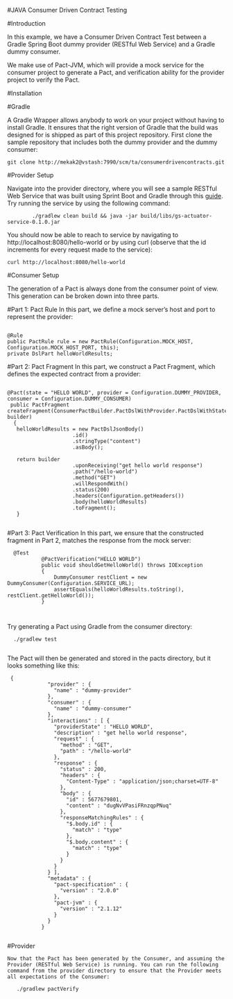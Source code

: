 #JAVA Consumer Driven Contract Testing


#Introduction

   
   In this example, we have a Consumer Driven Contract Test between a Gradle Spring Boot dummy provider (RESTful Web Service) and a Gradle dummy consumer.

   We  make use of Pact-JVM, which will provide a mock service for the consumer project to generate a Pact, and verification ability for the provider project to verify the Pact.

#Installation

 #Gradle
   
   A Gradle Wrapper allows anybody to work on your project without having to install Gradle. It ensures that the right version of Gradle that the build was designed for is shipped as part of this project repository. First clone the sample repository that includes both the dummy provider and the dummy consumer:

```
git clone http://mekak2@vstash:7990/scm/ta/consumerdrivencontracts.git

```

#Provider Setup

   Navigate into the provider directory, where you will see a sample RESTful Web Service that was built using Sprint Boot and Gradle through this [guide](https://spring.io/guides/gs/actuator-service/). Try running the service by using the following command:

```
        ./gradlew clean build && java -jar build/libs/gs-actuator-service-0.1.0.jar

```

   You should now be able to reach to service by navigating to http://localhost:8080/hello-world or by using curl (observe that the id increments for every request made to the service):

```
curl http://localhost:8080/hello-world

```


#Consumer Setup

   The generation of a Pact is always done from the consumer point of view. This generation can be broken down into three parts.

 #Part 1: Pact Rule
   In this part, we define a mock server’s host and port to represent the provider:
     
      
      
```

@Rule
public PactRule rule = new PactRule(Configuration.MOCK_HOST, Configuration.MOCK_HOST_PORT, this);
private DslPart helloWorldResults;

```
      
 #Part 2: Pact Fragment
   In this part, we construct a Pact Fragment, which defines the expected contract from a provider:
     

```
         
@Pact(state = "HELLO WORLD", provider = Configuration.DUMMY_PROVIDER, consumer = Configuration.DUMMY_CONSUMER)
 public PactFragment createFragment(ConsumerPactBuilder.PactDslWithProvider.PactDslWithState builder)
  {
   helloWorldResults = new PactDslJsonBody()
                     .id()
                     .stringType("content")
                     .asBody();
         
   return builder
                     .uponReceiving("get hello world response")
                     .path("/hello-world")
                     .method("GET")
                     .willRespondWith()
                     .status(200)
                     .headers(Configuration.getHeaders())
                     .body(helloWorldResults)
                     .toFragment();
   }
         
 ```
  #Part 3: Pact Verification
   In this part, we ensure that the constructed fragment in Part 2, matches the response from the mock server:
          
```
  @Test
           @PactVerification("HELLO WORLD")
           public void shouldGetHelloWorld() throws IOException
           {
               DummyConsumer restClient = new DummyConsumer(Configuration.SERVICE_URL);
               assertEquals(helloWorldResults.toString(), restClient.getHelloWorld());
           }      
         
          
```
   Try generating a Pact using Gradle from the consumer directory:
         
```
  ./gradlew test      
        
```
        
   The Pact will then be generated and stored in the pacts directory, but it looks something like this:
      
```
 {
             "provider" : {
               "name" : "dummy-provider"
             },
             "consumer" : {
               "name" : "dummy-consumer"
             },
             "interactions" : [ {
               "providerState" : "HELLO WORLD",
               "description" : "get hello world response",
               "request" : {
                 "method" : "GET",
                 "path" : "/hello-world"
               },
               "response" : {
                 "status" : 200,
                 "headers" : {
                   "Content-Type" : "application/json;charset=UTF-8"
                 },
                 "body" : {
                   "id" : 5677679801,
                   "content" : "dugNvVPasiFRnzqpPNuq"
                 },
                 "responseMatchingRules" : {
                   "$.body.id" : {
                     "match" : "type"
                   },
                   "$.body.content" : {
                     "match" : "type"
                   }
                 }
               }
             } ],
             "metadata" : {
               "pact-specification" : {
                 "version" : "2.0.0"
               },
               "pact-jvm" : {
                 "version" : "2.1.12"
               }
             }
           }         
          
```
  #Provider
   
    Now that the Pact has been generated by the Consumer, and assuming the Provider (RESTful Web Service) is running. You can run the following command from the provider directory to ensure that the Provider meets all expectations of the Consumer:       
         
    
```
   ./gradlew pactVerify    
       
```   
       
